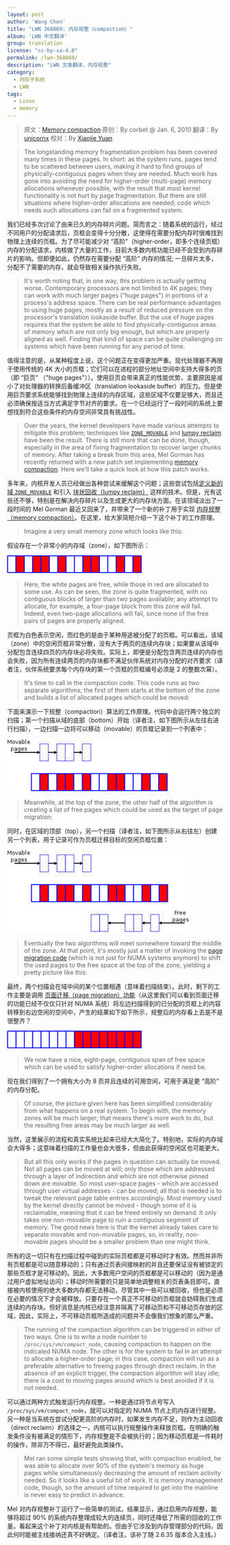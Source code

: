 ```yaml
---
layout: post
author: 'Wang Chen'
title: "LWN 368869: 内存规整（compaction）"
album: 'LWN 中文翻译'
group: translation
license: "cc-by-sa-4.0"
permalink: /lwn-368869/
description: "LWN 文章翻译，内存规整"
category:
  - 内存子系统
  - LWN
tags:
  - Linux
  - memory
---
```


> 原文：[Memory compaction](https://lwn.net/Articles/368869/)
> 原创：By corbet @ Jan. 6, 2010
> 翻译：By [unicornx](https://github.com/unicornx)
> 校对：By [Xiaojie Yuan](https://github.com/llseek)

> The longstanding memory fragmentation problem has been covered many times in these pages. In short: as the system runs, pages tend to be scattered between users, making it hard to find groups of physically-contiguous pages when they are needed. Much work has gone into avoiding the need for higher-order (multi-page) memory allocations whenever possible, with the result that most kernel functionality is not hurt by page fragmentation. But there are still situations where higher-order allocations are needed; code which needs such allocations can fail on a fragmented system.

我们已经多次讨论了由来已久的内存碎片问题。简而言之：随着系统的运行，经过不同用户的分配请求后，页框会变得十分分散，这使得在需要分配内存时很难找到物理上连续的页框。为了尽可能减少对 “高阶”（higher-order，即多个连续页框）内存的分配请求，内核做了大量的工作，目前大多数内核功能已经不会受到内存碎片的影响。但即便如此，仍然存在需要分配 “高阶” 内存的情况; 一旦碎片太多，分配不了需要的内存，就会导致相关操作执行失败。

> It's worth noting that, in one way, this problem is actually getting worse. Contemporary processors are not limited to 4K pages; they can work with much larger pages ("huge pages") in portions of a process's address space. There can be real performance advantages to using huge pages, mostly as a result of reduced pressure on the processor's translation lookaside buffer. But the use of huge pages requires that the system be able to find physically-contiguous areas of memory which are not only big enough, but which are properly aligned as well. Finding that kind of space can be quite challenging on systems which have been running for any period of time.

值得注意的是，从某种程度上说，这个问题正在变得更加严重。现代处理器不再限于使用传统的 4K 大小的页框；它们可以在进程的部分地址空间中支持大得多的页（即 “巨页” （"huge pages"））。使用巨页会带来真正的性能优势，主要原因是减小了对处理器的转换后备缓冲区（translation lookaside buffer）的压力。但是使用巨页要求系统能够找到物理上连续的内存区域，这些区域不仅要足够大，而且还必须确保按适当方式满足字节对齐的要求。在一个已经运行了一段时间的系统上要想找到符合这些条件的内存空间非常具有挑战性。

> Over the years, the kernel developers have made various attempts to mitigate this problem; techniques like [`ZONE_MOVABLE`](http://lwn.net/Articles/224829/) and [lumpy reclaim](http://lwn.net/Articles/211505/) have been the result. There is still more that can be done, though, especially in the area of fixing fragmentation to recover larger chunks of memory. After taking a break from this area, Mel Gorman has recently returned with a new patch set implementing [memory compaction](http://lwn.net/Articles/368854/). Here we'll take a quick look at how this patch works.

多年来，内核开发人员已经做出各种尝试来缓解这个问题；这些尝试包括[定义新的域 `ZONE_MOVABLE`][2] 和引入 [块状回收（lumpy reclaim）][3] 这样的技术。但是，光有这些还不够，特别是在解决内存碎片以及生成更大的内存块方面。在该领域淡出了一段时间的 Mel Gorman 最近又回来了，并带来了一个新的补丁用于实现 [内存规整（memory compaction）][4]。在这里，给大家简短介绍一下这个补丁的工作原理。

> Imagine a very small memory zone which looks like this:

假设存在一个非常小的内存域（zone），如下图所示：

![Memory zone](/wp-content/uploads/2021/05/lwn-368869/compaction1.png)

> Here, the white pages are free, while those in red are allocated to some use. As can be seen, the zone is quite fragmented, with no contiguous blocks of larger than two pages available; any attempt to allocate, for example, a four-page block from this zone will fail. Indeed, even two-page allocations will fail, since none of the free pairs of pages are properly aligned.

页框为白色表示空闲，而红色的是由于某种用途被分配了的页框。可以看出，该域（zone）中的空闲页框非常分散，没有大于两页的连续内存块；如果要从该域中分配包含连续四页的内存块必将失败。实际上，即便是分配包含两页连续的内存也会失败，因为所有连续两页的内存块都不满足伙伴系统对内存分配的对齐要求（译者注，伙伴系统要求每个内存块的第一个页框的页框编号必须是 2 的整数次幂）。

> It's time to call in the compaction code. This code runs as two separate algorithms; the first of them starts at the bottom of the zone and builds a list of allocated pages which could be moved:

下面来演示一下规整（compaction）算法的工作原理。代码中会运行两个独立的扫描；第一个扫描从域的底部（bottom）开始（译者注，如下图所示从左往右进行扫描），一边扫描一边将可以移动（movable）的页框记录到一个列表中：

![Movable pages](/wp-content/uploads/2021/05/lwn-368869/compaction2.png)

> Meanwhile, at the top of the zone, the other half of the algorithm is creating a list of free pages which could be used as the target of page migration:

同时，在区域的顶部（top），另一个扫描（译者注，如下图所示从右往左）创建另一个列表，用于记录可作为页框迁移目标的空闲页框位置：

![Movable and free pages](/wp-content/uploads/2021/05/lwn-368869/compaction3.png)

> Eventually the two algorithms will meet somewhere toward the middle of the zone. At that point, it's mostly just a matter of invoking the [page migration code](http://lwn.net/Articles/157066/) (which is not just for NUMA systems anymore) to shift the used pages to the free space at the top of the zone, yielding a pretty picture like this:

最终，两个扫描会在域中间的某个位置相遇（意味着扫描结束）。此时，剩下的工作主要是调用 [页面迁移（page migration）功能][5]（从这里我们可以看到页面迁移的功能已经不仅仅只针对 NUMA 系统）将左边扫描得到的已分配的页框上的内容转移到右边空闲的空间中，产生的结果如下如下所示，规整后的内存看上去是不是很整齐？

![Happy ever after](/wp-content/uploads/2021/05/lwn-368869/compaction4.png)

> We now have a nice, eight-page, contiguous span of free space which can be used to satisfy higher-order allocations if need be.

现在我们得到了一个拥有大小为 8 页并且连续的可用空间，可用于满足更 “高阶” 的内存分配。

> Of course, the picture given here has been simplified considerably from what happens on a real system. To begin with, the memory zones will be much larger; that means there's more work to do, but the resulting free areas may be much larger as well.

当然，这里展示的流程和真实系统比起来已经大大简化了。特别地，实际的内存域会大得多；这意味着扫描的工作量也会大很多，但由此获得的空闲区也可能更大。

> But all this only works if the pages in question can actually be moved. Not all pages can be moved at will; only those which are addressed through a layer of indirection and which are not otherwise pinned down are movable. So most user-space pages - which are accessed through user virtual addresses - can be moved; all that is needed is to tweak the relevant page table entries accordingly. Most memory used by the kernel directly cannot be moved - though some of it is reclaimable, meaning that it can be freed entirely on demand. It only takes one non-movable page to ruin a contiguous segment of memory. The good news here is that the kernel already takes care to separate movable and non-movable pages, so, in reality, non-movable pages should be a smaller problem than one might think.

所有的这一切只有在扫描过程中碰到的实际页框都是可移动时才有效。然而并非所有页框都是可以随意移动的；只有通过页表间接映射的并且还要保证没有被锁定的那些页框才是可移动的。因此，大多数用户空间的页框都是可以移动的（因为是通过用户虚拟地址访问）；移动时所需要的只是简单地调整相关的页表条目即可。直接被内核使用的绝大多数内存都无法移动，尽管其中一些可以被回收，但也是必须在必要的情况下才会被释放。只要存在一个真正不可移动的页框就会妨碍我们生成连续的内存块。但好消息是内核已经注意并隔离了可移动页和不可移动页存放的区域，因此，实际上，不可移动页框所造成的问题并不会像我们想象的那么严重。

> The running of the compaction algorithm can be triggered in either of two ways. One is to write a node number to `/proc/sys/vm/compact_node`, causing compaction to happen on the indicated NUMA node. The other is for the system to fail in an attempt to allocate a higher-order page; in this case, compaction will run as a preferable alternative to freeing pages through direct reclaim. In the absence of an explicit trigger, the compaction algorithm will stay idle; there is a cost to moving pages around which is best avoided if it is not needed.

可以通过两种方式触发运行内存规整。一种是通过将节点号写入 `/proc/sys/vm/compact_node`，就可以对指定的 NUMA 节点上的内存进行规整。另一种是当系统在尝试分配更高阶的内存时，如果发生内存不足，则作为主动回收（direct reclaim）的选择之一，内核可以执行规整操作来释放页框。在明确的触发条件没有被满足的情形下，内存规整是不会被执行的；因为移动页框是一件耗时的操作，除非万不得已，最好避免此类操作。

> Mel ran some simple tests showing that, with compaction enabled, he was able to allocate over 90% of the system's memory as huge pages while simultaneously decreasing the amount of reclaim activity needed. So it looks like a useful bit of work. It is memory management code, though, so the amount of time required to get into the mainline is never easy to predict in advance.

Mel 对内存规整补丁运行了一些简单的测试，结果显示，通过启用内存规整，能够将超过 90% 的系统内存整理成较大的连续页，同时还降低了所需的回收的工作量。看起来这个补丁对内核是有帮助的。但由于它涉及到内存管理部分的代码，因此何时能被主线接纳还真不好确定。（译者注，该补丁随 2.6.35 版本合入主线。）

[1]: http://tinylab.org
[2]: http://lwn.net/Articles/224829/
[3]: /lwn-211505
[4]: http://lwn.net/Articles/368854/
[5]: http://lwn.net/Articles/157066/
